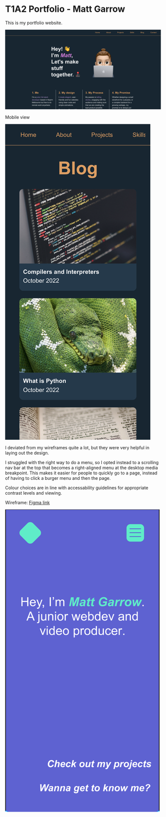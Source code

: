 # T1A2 Portfolio - Matt Garrow

This is my portfolio website.

![Website screenshot](./images/website-screenshot.png)

Mobile view

![Mobile website screenshot](./images/mobile-website-screenshot.png)

I deviated from my wireframes quite a lot, but they were very helpful in laying out the design.

I struggled with the right way to do a menu, so I opted instead to a scrolling nav bar at the top that becomes a right-aligned menu at the desktop media breakpoint. This makes it easier for people to quickly go to a page, instead of having to click a burger menu and then the page.

Colour choices are in line with accessability guidelines for appropriate contrast levels and viewing.

Wireframe: [Figma link](https://www.figma.com/file/efpb32yzwvxEcuG2w1a3IM/Portfolio)

![Wireframe](./images/WIP%20Index%20wireframe.png)
